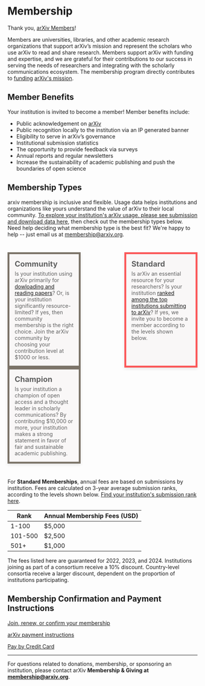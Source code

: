 # Membership
<style>
.mkd-img-60 {
  width:100% !important;
  max-width: 950px;
  margin:20px 0 0 0;
}
.mkd-img-border {
  margin:1em 0px;
  padding:10px;
  border:.25em solid #ededed;
}
.mkd-img-icon {
  border-radius:25%;
  width:150px;
  float:left;
  margin:0 .5em;
}
blockquote {
  border-left:0;
  margin:0;
  padding:0;
}
blockquote ol {
  list-style: none;
  margin: 0;
  padding: 0;
  display: flex;
  flex-direction: row;
  flex-wrap: wrap;
  justify-content: space-between;
}
blockquote ol li {
  width: 100%;
  padding:1em;
  -webkit-box-shadow: 0px 3px 8px 0px rgba(0,0,0,0.1);
  -moz-box-shadow: 0px 3px 8px 0px rgba(0,0,0,0.1);
  box-shadow: 0px 3px 8px 0px rgba(0,0,0,0.1);
  min-height:90px;
}
blockquote ol li strong {
  font-size: 20px;
  display: block;
  width: 100%;
  margin-bottom: 5px;
}
blockquote ol li:nth-child(1) {
  border: 5px solid #7c7469;
  background: #f9f7f7;
}
blockquote ol li:nth-child(2) {
  border: 5px solid #fb595a;
  background: #f9f7f7;
}
blockquote ol li:nth-child(3) {
  border: 5px solid #7c7469;
  background: #f9f7f7;
}
blockquote ol li::after {
  content: "";
  margin: 0;
}
blockquote ol li img {
  height:40px;
  display:block;
  margin:1em auto 0 auto;
}
h2, h2, h4, h5 {
  clear:both;
}
aside {
  float:left;
  clear:both;
  width:100%;
}
@media (min-width: 576px) {
  blockquote ol li {
    width: calc(33% - 10px);
  }
}
</style>


Thank you, [arXiv Members](ourmembers)!

Members are universities, libraries, and other academic research organizations that support arXiv’s mission and represent the scholars who use arXiv to read and share research. Members support arXiv with funding and expertise, and we are grateful for their contributions to our success in serving the needs of researchers and integrating with the scholarly communications ecosystem. The membership program directly contributes to [funding](funding) [arXiv's mission](index).

## Member Benefits

Your institution is invited to become a member! Member benefits include:

- Public acknowledgement on [arXiv](ourmembers)
- Public recognition locally to the institution via an IP generated banner
- Eligibility to serve in arXiv’s governance
- Institutional submission statistics
- The opportunity to provide feedback via surveys
- Annual reports and regular newsletters
- Increase the sustainability of academic publishing and push the boundaries of open science

## Membership Types

arxiv membership is inclusive and flexible. Usage data helps institutions and organizations like yours understand the value of arXiv to their local community. [To explore your institution's arXiv usage, please see submission and download data here](reports/2020_usage), then check out the membership types below. Need help deciding what membership type is the best fit? We're happy to help -- just email us at membership@arxiv.org.
#

> 1. **Community**
> Is your institution using arXiv primarily for [dowloading and reading papers](reports/2020_usage)? Or, is your institution significantly resource-limited? If yes, then community membership is the right choice. Join the arXiv community by choosing your contribution level at $1000 or less.
> 1. **Standard**
> Is arXiv an essential resource for your researchers? Is your institution [ranked among the top institutions submitting to arXiv](reports/2020_institution_submissions)? If yes, we invite you to become a member according to the levels shown below.
> 1. **Champion**
> Is your institution a champion of open access and a thought leader in scholarly communications? By contributing $10,000 or more, your institution makes a strong statement in favor of fair and sustainable academic publishing.

#

For **Standard Memberships**, annual fees are based on submissions by institution. Fees are calculated on 3-year average submission ranks, according to the levels shown below. [Find your institution's submission rank here](reports/2020_institution_submissions).

|Rank   |Annual Membership Fees (USD)
|-----------------------------|:--------------------|
| 1-100 | $5,000 |
| 101-500 | $2,500 |
| 501+ | $1,000 |

The fees listed here are guaranteed for 2022, 2023, and 2024.
Institutions joining as part of a consortium receive a 10% discount. Country-level consortia receive a larger discount, dependent on the proportion of institutions participating.


## Membership Confirmation and Payment Instructions

<a href="membership_confirm" class="button-fancy">Join, renew, or confirm your membership <span> </span></a>

<a href="arXiv-payment-info.pdf" class="button-fancy">arXiv payment instructions <span> </span></a>

<a href="donate" class="button-fancy">Pay by Credit Card <span> </span></a>

---
For questions related to donations, membership, or sponsoring an institution, please contact arXiv **Membership & Giving at membership@arxiv.org**.
